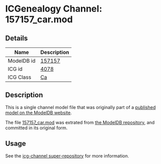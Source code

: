 # ICGenealogy Channel: 157157\_car.mod

## Details

Name | Description
---- | -----------
ModelDB id | [157157](http://senselab.med.yale.edu/ModelDB/ShowModel.cshtml?model=157157)
ICG id | [4078](http://icg.neurotheory.ox.ac.uk/channels/3/4078)
ICG Class | [Ca](http://icg.neurotheory.ox.ac.uk/channels/3)

## Description

This is a single channel model file that was originally part of a [published model on the ModelDB website](http://senselab.med.yale.edu/mModelDB/ShowModel.cshtml?model=157157).

The file [157157\_car.mod](157157_car.mod) was extrated from [the ModelDB repository](http://senselab.med.yale.edu/ModelDB/ShowModel.cshtml?model=157157), and committed in its original form.

## Usage

See the [icg-channel super-repository](https://github.com/icgenealogy/icg-channels) for more information.
